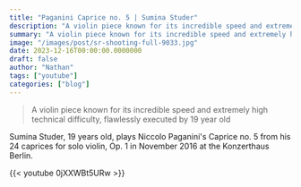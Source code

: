 ```yaml
---
title: "Paganini Caprice no. 5 | Sumina Studer"
description: "A violin piece known for its incredible speed and extremely high technical difficulty, Paganinis Caprice No. 5, flawlessly executed by 19 year old."
summary: "A violin piece known for its incredible speed and extremely high technical difficulty, flawlessly executed by 19 year old."
image: "/images/post/sr-shooting-full-9033.jpg"
date: 2023-12-16T00:00:00.0000000
draft: false
author: "Nathan"
tags: ["youtube"]
categories: ["blog"]
---
```

> A violin piece known for its incredible speed and extremely high technical difficulty, flawlessly executed by 19 year old

Sumina Studer, 19 years old, plays Niccolo Paganini's Caprice no. 5 from his 24 caprices for solo violin, Op. 1 in November 2016 at the Konzerthaus Berlin. 

{{< youtube 0jXXWBt5URw >}}
